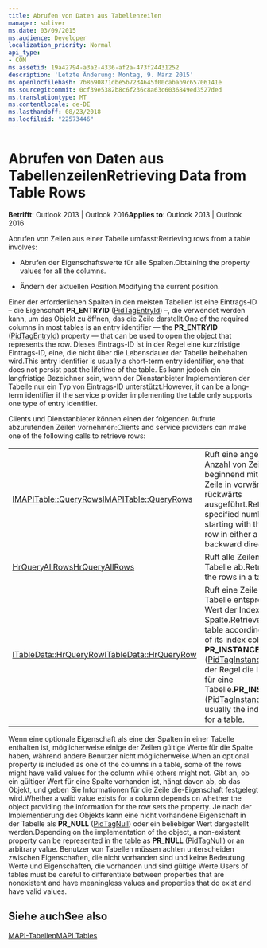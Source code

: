 ```yaml
---
title: Abrufen von Daten aus Tabellenzeilen
manager: soliver
ms.date: 03/09/2015
ms.audience: Developer
localization_priority: Normal
api_type:
- COM
ms.assetid: 19a42794-a3a2-4336-af2a-473f24431252
description: 'Letzte Änderung: Montag, 9. März 2015'
ms.openlocfilehash: 7b8690871dbe5b7234645f00cabab9c65706141e
ms.sourcegitcommit: 0cf39e5382b8c6f236c8a63c6036849ed3527ded
ms.translationtype: MT
ms.contentlocale: de-DE
ms.lasthandoff: 08/23/2018
ms.locfileid: "22573446"
---
```

# <a name="retrieving-data-from-table-rows"></a><span data-ttu-id="9bc6b-103">Abrufen von Daten aus Tabellenzeilen</span><span class="sxs-lookup"><span data-stu-id="9bc6b-103">Retrieving Data from Table Rows</span></span>

  
  
<span data-ttu-id="9bc6b-104">**Betrifft**: Outlook 2013 | Outlook 2016</span><span class="sxs-lookup"><span data-stu-id="9bc6b-104">**Applies to**: Outlook 2013 | Outlook 2016</span></span> 
  
<span data-ttu-id="9bc6b-105">Abrufen von Zeilen aus einer Tabelle umfasst:</span><span class="sxs-lookup"><span data-stu-id="9bc6b-105">Retrieving rows from a table involves:</span></span>
  
- <span data-ttu-id="9bc6b-106">Abrufen der Eigenschaftswerte für alle Spalten.</span><span class="sxs-lookup"><span data-stu-id="9bc6b-106">Obtaining the property values for all the columns.</span></span>
    
- <span data-ttu-id="9bc6b-107">Ändern der aktuellen Position.</span><span class="sxs-lookup"><span data-stu-id="9bc6b-107">Modifying the current position.</span></span>
    
<span data-ttu-id="9bc6b-108">Einer der erforderlichen Spalten in den meisten Tabellen ist eine Eintrags-ID – die Eigenschaft **PR_ENTRYID** ([PidTagEntryId](pidtagentryid-canonical-property.md)) –, die verwendet werden kann, um das Objekt zu öffnen, das die Zeile darstellt.</span><span class="sxs-lookup"><span data-stu-id="9bc6b-108">One of the required columns in most tables is an entry identifier — the **PR_ENTRYID** ([PidTagEntryId](pidtagentryid-canonical-property.md)) property — that can be used to open the object that represents the row.</span></span> <span data-ttu-id="9bc6b-109">Dieses Eintrags-ID ist in der Regel eine kurzfristige Eintrags-ID, eine, die nicht über die Lebensdauer der Tabelle beibehalten wird.</span><span class="sxs-lookup"><span data-stu-id="9bc6b-109">This entry identifier is usually a short-term entry identifier, one that does not persist past the lifetime of the table.</span></span> <span data-ttu-id="9bc6b-110">Es kann jedoch ein langfristige Bezeichner sein, wenn der Dienstanbieter Implementieren der Tabelle nur ein Typ von Eintrags-ID unterstützt.</span><span class="sxs-lookup"><span data-stu-id="9bc6b-110">However, it can be a long-term identifier if the service provider implementing the table only supports one type of entry identifier.</span></span>
  
<span data-ttu-id="9bc6b-111">Clients und Dienstanbieter können einen der folgenden Aufrufe abzurufenden Zeilen vornehmen:</span><span class="sxs-lookup"><span data-stu-id="9bc6b-111">Clients and service providers can make one of the following calls to retrieve rows:</span></span>
  
|||
|:-----|:-----|
|[<span data-ttu-id="9bc6b-112">IMAPITable::QueryRows</span><span class="sxs-lookup"><span data-stu-id="9bc6b-112">IMAPITable::QueryRows</span></span>](imapitable-queryrows.md) <br/> |<span data-ttu-id="9bc6b-113">Ruft eine angegebene Anzahl von Zeilen beginnend mit der aktuellen Zeile in vorwärts oder rückwärts ausgeführt.</span><span class="sxs-lookup"><span data-stu-id="9bc6b-113">Retrieves a specified number of rows starting with the current row in either a forward or backward direction.</span></span>  <br/> |
|[<span data-ttu-id="9bc6b-114">HrQueryAllRows</span><span class="sxs-lookup"><span data-stu-id="9bc6b-114">HrQueryAllRows</span></span>](hrqueryallrows.md) <br/> |<span data-ttu-id="9bc6b-115">Ruft alle Zeilen in einer Tabelle ab.</span><span class="sxs-lookup"><span data-stu-id="9bc6b-115">Retrieves all of the rows in a table.</span></span>  <br/> |
|[<span data-ttu-id="9bc6b-116">ITableData::HrQueryRow</span><span class="sxs-lookup"><span data-stu-id="9bc6b-116">ITableData::HrQueryRow</span></span>](itabledata-hrqueryrow.md) <br/> |<span data-ttu-id="9bc6b-117">Ruft eine Zeile in einer Tabelle entsprechend dem Wert der Index-Spalte.</span><span class="sxs-lookup"><span data-stu-id="9bc6b-117">Retrieves a row in a table according to the value of its index column.</span></span> <span data-ttu-id="9bc6b-118">**PR_INSTANCE_KEY** ([PidTagInstanceKey](pidtaginstancekey-canonical-property.md)) ist in der Regel die Indexspalte für eine Tabelle.</span><span class="sxs-lookup"><span data-stu-id="9bc6b-118">**PR_INSTANCE_KEY** ([PidTagInstanceKey](pidtaginstancekey-canonical-property.md)) is usually the index column for a table.</span></span>  <br/> |
   
<span data-ttu-id="9bc6b-119">Wenn eine optionale Eigenschaft als eine der Spalten in einer Tabelle enthalten ist, möglicherweise einige der Zeilen gültige Werte für die Spalte haben, während andere Benutzer nicht möglicherweise.</span><span class="sxs-lookup"><span data-stu-id="9bc6b-119">When an optional property is included as one of the columns in a table, some of the rows might have valid values for the column while others might not.</span></span> <span data-ttu-id="9bc6b-120">Gibt an, ob ein gültiger Wert für eine Spalte vorhanden ist, hängt davon ab, ob das Objekt, und geben Sie Informationen für die Zeile die-Eigenschaft festgelegt wird.</span><span class="sxs-lookup"><span data-stu-id="9bc6b-120">Whether a valid value exists for a column depends on whether the object providing the information for the row sets the property.</span></span> <span data-ttu-id="9bc6b-121">Je nach der Implementierung des Objekts kann eine nicht vorhandene Eigenschaft in der Tabelle als **PR_NULL** ([PidTagNull](pidtagnull-canonical-property.md)) oder ein beliebiger Wert dargestellt werden.</span><span class="sxs-lookup"><span data-stu-id="9bc6b-121">Depending on the implementation of the object, a non-existent property can be represented in the table as **PR_NULL** ([PidTagNull](pidtagnull-canonical-property.md)) or an arbitrary value.</span></span> <span data-ttu-id="9bc6b-122">Benutzer von Tabellen müssen achten unterscheiden zwischen Eigenschaften, die nicht vorhanden sind und keine Bedeutung Werte und Eigenschaften, die vorhanden und sind gültige Werte.</span><span class="sxs-lookup"><span data-stu-id="9bc6b-122">Users of tables must be careful to differentiate between properties that are nonexistent and have meaningless values and properties that do exist and have valid values.</span></span> 
  
## <a name="see-also"></a><span data-ttu-id="9bc6b-123">Siehe auch</span><span class="sxs-lookup"><span data-stu-id="9bc6b-123">See also</span></span>



[<span data-ttu-id="9bc6b-124">MAPI-Tabellen</span><span class="sxs-lookup"><span data-stu-id="9bc6b-124">MAPI Tables</span></span>](mapi-tables.md)

